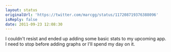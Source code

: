 ```yaml
---
layout: status
originalUrl: 'https://twitter.com/marcgg/status/117208719376388096'
isReply: false
date: 2011-09-23 12:08:30
---
```


I couldn't resist and ended up adding some basic stats to my upcoming app. I need to stop before adding graphs or I'll spend my day on it.
